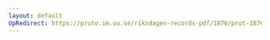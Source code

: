 ```yaml
---
layout: default
UpRedirect: https://pruto.im.uu.se/riksdagen-records-pdf/1876/prot-1876--ak--026/prot-1876--ak--026_015.pdf
---
```

